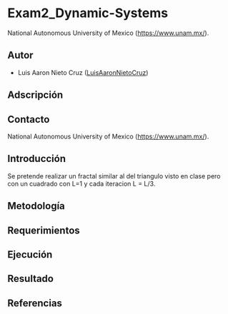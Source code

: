 # Exam2_Dynamic-Systems

National Autonomous University of Mexico (https://www.unam.mx/).
## Autor
- Luis Aaron Nieto Cruz ([LuisAaronNietoCruz](https://github.com/LuisAaronNietoCruz))
 
## Adscripción 

## Contacto 
National Autonomous University of Mexico (https://www.unam.mx/).

## Introducción
Se pretende realizar un fractal similar al del triangulo visto en clase pero con un cuadrado con L=1 y cada iteracion L = L/3.

## Metodología 

## Requerimientos

## Ejecución

## Resultado 

## Referencias
